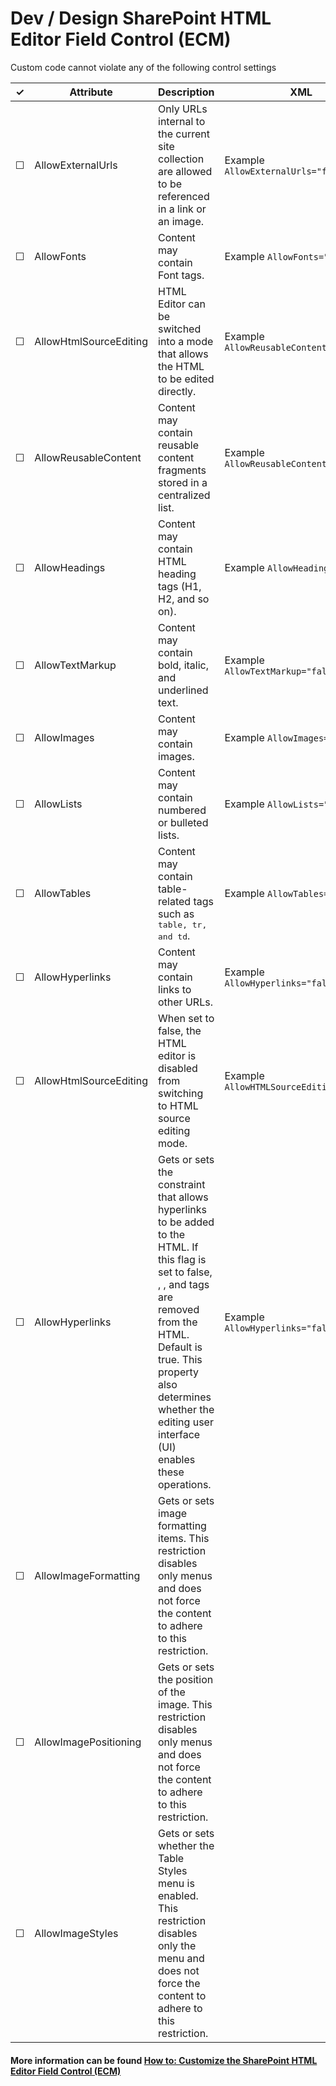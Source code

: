 # Dev / Design SharePoint HTML Editor Field Control (ECM)

Custom code cannot violate any of the following control settings
<table>
  <thead>
    <tr>
      <th scope="col">&#10003;</th>
      <th scope="col">Attribute</th>
      <th scope="col">Description</th>
      <th scope="col">XML</th>
     </tr>
  </thead>
  <tr>
    <td>&#9744;</td>
    <td>AllowExternalUrls</td>
    <td>Only URLs internal to the current site collection are allowed to be referenced in a link or an image.</td>
    <td>Example <code>AllowExternalUrls="false"</code></td>
  </tr>
  <tr>
    <td>&#9744;</td>
    <td>AllowFonts</td>
    <td>Content may contain Font tags.</td>
    <td>Example <code>AllowFonts="true"</code></td>
  </tr>
  <tr>
    <!-- not dev-specific -->
    <td>&#9744;</td>
    <td>AllowHtmlSourceEditing</td>
    <td>HTML Editor can be switched into a mode that allows the HTML to be edited directly.</td>
    <td>Example <code>AllowReusableContent="false"</code></td>
  </tr>
  <tr>
    <td>&#9744;</td>
    <td>AllowReusableContent</td>
    <td>Content may contain reusable content fragments stored in a centralized list.</td>
    <td>Example <code>AllowReusableContent="false"</code></td>
  </tr>
  <tr>
    <td>&#9744;</td>
    <td>AllowHeadings</td>
    <td>Content may contain HTML heading tags (H1, H2, and so on).</td>
    <td>Example <code>AllowHeadings="false"</code></td>
  </tr>
  <tr>
    <td>&#9744;</td>
    <td>AllowTextMarkup</td>
    <td>Content may contain bold, italic, and underlined text.</td>
    <td>Example <code>AllowTextMarkup="false"</code></td>
  </tr>
  <tr>
    <td>&#9744;</td>
    <td>AllowImages</td>
    <td>Content may contain images.</td>
    <td>Example <code>AllowImages="false"</code></td>
  </tr>
  <tr>
    <td>&#9744;</td>
    <td>AllowLists</td>
    <td>Content may contain numbered or bulleted lists.</td>
    <td>Example <code>AllowLists="false"</code></td>
  </tr>
  <tr>
    <td>&#9744;</td>
    <td>AllowTables</td>
    <td>Content may contain table-related tags such as <samp>table, tr, and td</samp>.</td>
    <td>Example <code>AllowTables="false"</code></td>
  </tr>
  <tr>
    <td>&#9744;</td>
    <td>AllowHyperlinks</td>
    <td>Content may contain links to other URLs.</td>
    <td>Example <code>AllowHyperlinks="false"</code></td>
  </tr>
  <tr>
    <td>&#9744;</td>
    <td>AllowHtmlSourceEditing</td>
    <td>When set to false, the HTML editor is disabled from switching to HTML source editing mode.</td>
    <td>Example <code>AllowHTMLSourceEditing="false"</code></td>
  </tr>
  <tr>
    <td>&#9744;</td>
    <td>AllowHyperlinks</td>
    <td>Gets or sets the constraint that allows hyperlinks to be added to the HTML. If this flag is set to false, <A>, <AREA>, and <MAP> tags are removed from the HTML. Default is true. This property also determines whether the editing user interface (UI) enables these operations.</td>
    <td>Example <code>AllowHyperlinks="false"</code></td>
  </tr>
  <tr>
    <td>&#9744;</td>
    <td>AllowImageFormatting</td>
    <td>Gets or sets image formatting items. This restriction disables only menus and does not force the content to adhere to this restriction.</td>
    <td></td>
  </tr>
  <tr>
    <td>&#9744;</td>
    <td>AllowImagePositioning</td>
    <td>Gets or sets the position of the image. This restriction disables only menus and does not force the content to adhere to this restriction.</td>
    <td></td>
  </tr>
  <tr>
    <td>&#9744;</td>
    <td>AllowImageStyles</td>
    <td>Gets or sets whether the Table Styles menu is enabled. This restriction disables only the menu and does not force the content to adhere to this restriction.</td>
    <td></td>
  </tr>
</table>

#### More information can be found [How to: Customize the SharePoint HTML Editor Field Control (ECM)](https://docs.microsoft.com/en-us/previous-versions/office/developer/sharepoint-2010/ms561507(v%3doffice.14))
